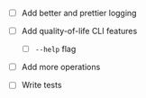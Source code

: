 - [ ] Add better and prettier logging
- [ ] Add quality-of-life CLI features
  - [ ] `--help` flag
- [ ] Add more operations
- [ ] Write tests

